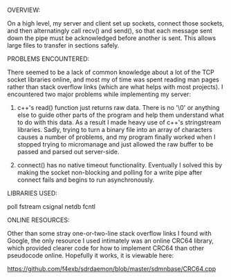 OVERVIEW:

On a high level, my server and client set up sockets, connect those sockets,
and then alternatingly call recv() and send(), so that each message sent down
the pipe must be acknowledged before another is sent. This allows large files
to transfer in sections safely.

PROBLEMS ENCOUNTERED:

There seemed to be a lack of common knowledge about a lot of the TCP socket
libraries online, and most my of time was spent reading man pages rather than
stack overflow links (which are what helps with most projects). I encountered
two major problems while implementing my server:

1. c++'s read() function just returns raw data. There is no '\0' or anything
else to guide other parts of the program and help them understand what to do
with this data. As a result I made heavy use of c++'s stringstream libraries.
Sadly, trying to turn a binary file into an array of characters causes a
number of problems, and my program finally worked when I stopped trying to
micromanage and just allowed the raw buffer to be passed and parsed out
server-side.

2. connect() has no native timeout functionality. Eventually I solved this
by making the socket non-blocking and polling for a write pipe after connect
fails and begins to run asynchronously.


LIBRARIES USED:

poll
fstream
csignal
netdb
fcntl

ONLINE RESOURCES:

Other than some stray one-or-two-line stack overflow links I found with Google, the
only resource I used intimately was an online CRC64 library, which provided
clearer code for how to implement CRC64 than other pseudocode online. Hopefully it
works, it is viewable here:

https://github.com/f4exb/sdrdaemon/blob/master/sdmnbase/CRC64.cpp
